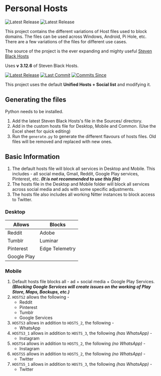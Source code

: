 ﻿# Personal Hosts
![Latest Release](https://img.shields.io/badge/Latest%20Release-1.3.9-blue?style=for-the-badge) ![Latest Release](https://img.shields.io/badge/Last%20Update-18th%20February%2C%202023-yellowgreen?style=for-the-badge)


This project contains the different variations of Host files used to block domains. The files can be used across Windows, Android, Pi Hole, etc. There are a few variations of the files for different use cases.

The source of the project is the ever expanding and mighty useful [Steven Black Hosts](https://github.com/StevenBlack/hosts)

Uses **v 3.12.6** of Steven Black Hosts.

[![Latest Release](https://img.shields.io/github/release/StevenBlack/hosts.svg?style=flat-square)](https://github.com/StevenBlack/hosts/releases) [![Last Commit](https://img.shields.io/github/last-commit/StevenBlack/hosts.svg?style=flat-square)](https://github.com/StevenBlack/hosts/commits/master) [![Commits Since](https://img.shields.io/github/commits-since/StevenBlack/hosts/latest.svg?style=flat-square)](https://github.com/StevenBlack/hosts/commits/master)

This project uses the default **Unified Hosts + Social list** and modifying it.

## Generating the files
Python needs to be installed. 
1. Add the latest Steven Black Hosts\'s file in the Sources/ directory.
2. Add in the custom hosts file for Desktop, Mobile and Common. (Use the Excel sheet for quick editing)
3. Run the `generate.py` to generate the different flavours of hosts files. Old files will be removed and replaced with new ones.

## Basic Information

1. The default hosts file will block all services in Desktop and Mobile. This includes - all social media, Gmail, Reddit, Google Play services, Pinterest, etc. 
***(It is not recommended to use this file)***
2. The hosts file in the Desktop and Mobile folder will block all services across social media and ads with some specific adjustments.
3. The hosts file also includes all working Nitter instances to block access to Twitter.

### Desktop
| **Allows**  | **Blocks**     |
|-------------|----------------|
| Reddit      | Adobe          |
| Tumblr      | Luminar        |
| Pinterest   | Edge Telemetry |
| Google Play |                |

### Mobile
1. Default hosts file blocks all - ad + social media + Google Play Services. 
***(Blocking Google Services will create issues on the working of Play Store, Maps, Backups, etc.)***
2. `HOSTS2` allows the following - 
	* Reddit
	* Pinterest
	* Tumblr
	* Google Services
3. `HOSTS3` allows in addition to `HOSTS_2`, the following - 
	* WhatsApp
4. `HOSTS3_1` allows in addition to `HOSTS_3`, the following *(has WhatsApp)* - 
	* Instagram
5. `HOSTS4` allows in addition to `HOSTS_2`, the following *(no WhatsApp)* - 
	* Instagram
6. `HOSTS5` allows in addition to `HOSTS_2`, the following *(no WhatsApp)* - 
	* Twitter
7. `HOSTS5_1` allows in addition to `HOSTS_3`, the following *(has WhatsApp)* - 
	* Twitter

